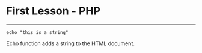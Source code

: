 # First Lesson - PHP
---
`echo "this is a string"`

Echo function adds a string to the HTML document.